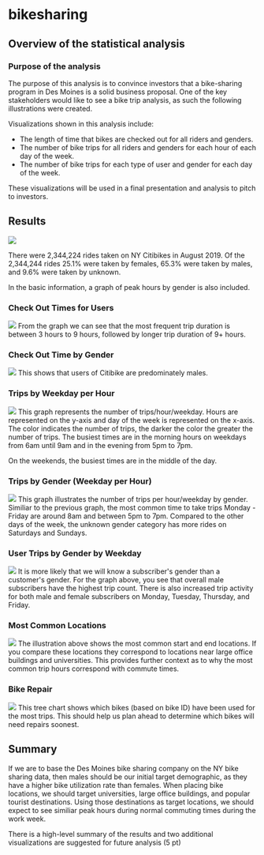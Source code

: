 # bikesharing

## Overview of the statistical analysis
### Purpose of the analysis

The purpose of this analysis is to convince investors that a bike-sharing program in Des Moines is a solid business proposal. One of the key stakeholders would like to see a bike trip analysis, as such the following illustrations were created.

Visualizations shown in this analysis include:
- The length of time that bikes are checked out for all riders and genders.
- The number of bike trips for all riders and genders for each hour of each day of the week.
- The number of bike trips for each type of user and gender for each day of the week.

These visualizations will be used in a final presentation and analysis to pitch to investors.

## Results
<img src="https://github.com/jennfrbrown/bikesharing/blob/main/Images/Basic%20Info.PNG">

There were 2,344,224 rides taken on NY Citibikes in August 2019.  Of the 2,344,244 rides 25.1% were taken by females, 65.3% were taken by males, and 9.6% were taken by unknown.  

In the basic information, a graph of peak hours by gender is also included.

### Check Out Times for Users
<img src="https://github.com/jennfrbrown/bikesharing/blob/main/Images/Images/Check%20Out%20Time%20for%20Users.PNG">
From the graph we can see that the most frequent trip duration is between 3 hours to 9 hours, followed by longer trip duration of 9+ hours. 

### Check Out Time by Gender
<img src="https://github.com/jennfrbrown/bikesharing/blob/main/Images/Check%20Out%20Times%20by%20Gender.PNG">
This shows that users of Citibike are predominately males.

### Trips by Weekday per Hour
<img src ="https://github.com/jennfrbrown/bikesharing/blob/main/Images/Trips%20by%20Weekday.PNG">
This graph represents the number of trips/hour/weekday.  Hours are represented on the y-axis and day of the week is represented on the x-axis.  The color indicates the number of trips, the darker the color the greater the number of trips.  The busiest times are in the morning hours on weekdays from 6am until 9am and in the evening from 5pm to 7pm.  

On the weekends, the busiest times are in the middle of the day.

### Trips by Gender (Weekday per Hour)
<img src="https://github.com/jennfrbrown/bikesharing/blob/main/Images/Trips%20by%20Gender.PNG">
This graph illustrates the number of trips per hour/weekday by gender.  Similiar to the previous graph, the most common time to take trips Monday - Friday are around 8am and between 5pm to 7pm.  Compared to the other days of the week, the unknown gender category has more rides on Saturdays and Sundays.

### User Trips by Gender by Weekday
<img src="https://github.com/jennfrbrown/bikesharing/blob/main/Images/User%20Trips%20by%20Gender%20by%20Weekday.PNG">
It is more likely that we will know a subscriber's gender than a customer's gender.  For the graph above, you see that overall male subscribers have the highest trip count.  There is also increased trip activity for both male and female subscribers on Monday, Tuesday, Thursday, and Friday.

### Most Common Locations
<img src="https://github.com/jennfrbrown/bikesharing/blob/main/Images/Top%20Locations.png">
The illustration above shows the most common start and end locations.  If you compare these locations they correspond to locations near large office buildings and universities.  This provides further context as to why the most common trip hours correspond with commute times.

### Bike Repair
<img src="https://github.com/jennfrbrown/bikesharing/blob/main/Images/Bike%20Repair.PNG">
This tree chart shows  which bikes (based on bike ID) have been used for the most trips. This should help us plan ahead to determine which bikes will need repairs soonest.

## Summary
If we are to base the Des Moines bike sharing company on the NY bike sharing data, then males should be our initial target demographic, as they have a higher bike utilization rate than females.  When placing bike locations, we should target universities, large office buildings, and popular tourist destinations.  Using those destinations as target locations, we should expect to see similiar peak hours during normal commuting times during the work week.  

There is a high-level summary of the results and two additional visualizations are suggested for future analysis (5 pt)
